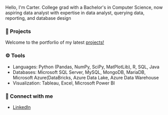 Hello, I'm Carter. College grad with a Bachelor's in Computer Science, now aspiring data analyst with expertise in data analyst, querying data, reporting, and database design

### 📘 Projects

Welcome to the portforlio of my latest [projects!](https://github.com/CarterR21/Portfolio?tab=readme-ov-file#portfolio)

### ⚙ Tools

- Languages: Python (Pandas, NumPy, SciPy, MatPlotLib), R, SQL, Java
- Databases: Microsoft SQL Server, MySQL, MongoDB, MariaDB, Microsoft Azure(DataBricks, Azure Data Lake, Azure Data Warehouse
- Visualization: Tableau, Excel, Microsoft Power BI

### 👋 Connect with me

- [LinkedIn](https://www.linkedin.com/in/carterretzlaff/)
